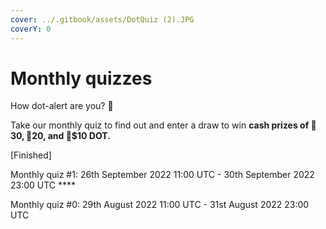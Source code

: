 ```yaml
---
cover: ../.gitbook/assets/DotQuiz (2).JPG
coverY: 0
---
```


# Monthly quizzes

How dot-alert are you? 👀

Take our monthly quiz to find out and enter a draw to win **cash prizes of 🥇$30, 🥈$20, and 🥉$10 DOT.**&#x20;



\[Finished]

Monthly quiz #1: 26th September 2022 11:00 UTC - 30th September 2022 23:00 UTC ****&#x20;

Monthly quiz #0: 29th August 2022 11:00 UTC - 31st August 2022 23:00 UTC&#x20;

